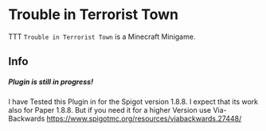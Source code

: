 # Trouble in Terrorist Town
TTT `Trouble in Terrorist Town` is a Minecraft Minigame.

## Info
##### Plugin is still in progress!
I have Tested this Plugin in for the Spigot version 1.8.8. 
I expect that its work also for Paper 1.8.8. But if you need it for a higher Version use Via-Backwards https://www.spigotmc.org/resources/viabackwards.27448/
